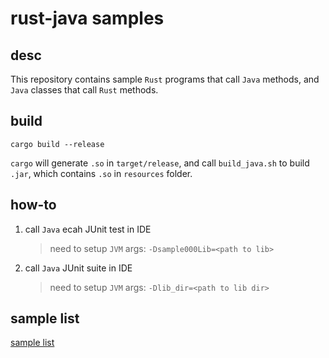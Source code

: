 # rust-java samples

## desc

This repository contains sample `Rust` programs that call `Java` methods, and `Java` classes that call `Rust` methods.

## build

```shell
cargo build --release
```

`cargo` will generate `.so` in `target/release`, and call `build_java.sh` to build `.jar`, which contains `.so` in `resources` folder.

## how-to

1. call `Java` ecah JUnit test in IDE

   > need to setup `JVM` args: `-Dsample000Lib=<path to lib>`

2. call `Java` JUnit suite in IDE

   > need to setup `JVM` args: `-Dlib_dir=<path to lib dir>`

## sample list

[sample list](doc/sample_list.md)
